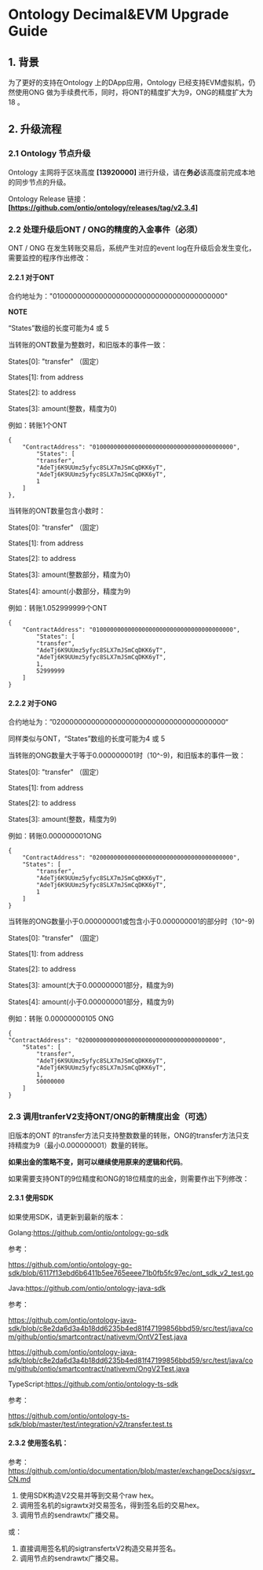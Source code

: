 # Ontology Decimal&EVM Upgrade Guide

## 1. 背景

为了更好的支持在Ontology 上的DApp应用，Ontology 已经支持EVM虚拟机，仍然使用ONG 做为手续费代币，同时，将ONT的精度扩大为9，ONG的精度扩大为18 。



## 2. 升级流程

### 2.1 Ontology 节点升级

Ontology 主网将于区块高度 **[13920000]** 进行升级，请在**务必**该高度前完成本地的同步节点的升级。

Ontology Release 链接：**[https://github.com/ontio/ontology/releases/tag/v2.3.4]**



### 2.2 处理升级后ONT / ONG的精度的入金事件（必须）

ONT / ONG 在发生转账交易后，系统产生对应的event log在升级后会发生变化，需要监控的程序作出修改：

#### 2.2.1 对于ONT

合约地址为："0100000000000000000000000000000000000000"

**NOTE**

“States”数组的长度可能为4 或 5

当转账的ONT数量为整数时，和旧版本的事件一致：

States[0]: "transfer" （固定）

States[1]: from address

States[2]: to address

States[3]: amount(整数，精度为0)

例如：转账1个ONT

```
{
    "ContractAddress": "0100000000000000000000000000000000000000",
        "States": [
        "transfer",
        "AdeTj6K9UUmz5yfyc8SLX7mJSmCqDKK6yT",
        "AdeTj6K9UUmz5yfyc8SLX7mJSmCqDKK6yT",
        1
    ]
},
```



当转账的ONT数量包含小数时：

States[0]: "transfer" （固定）

States[1]: from address

States[2]: to address

States[3]: amount(整数部分，精度为0)

States[4]: amount(小数部分，精度为9)

例如：转账1.052999999个ONT

```
{
    "ContractAddress": "0100000000000000000000000000000000000000",
        "States": [
        "transfer",
        "AdeTj6K9UUmz5yfyc8SLX7mJSmCqDKK6yT",
        "AdeTj6K9UUmz5yfyc8SLX7mJSmCqDKK6yT",
        1,
        52999999
    ]
}
```



#### 2.2.2 对于ONG

合约地址为：”0200000000000000000000000000000000000000“

同样类似与ONT，“States”数组的长度可能为4 或 5

当转账的ONG数量大于等于0.000000001时（10^-9)，和旧版本的事件一致：

States[0]: "transfer" （固定）

States[1]: from address

States[2]: to address

States[3]: amount(整数，精度为9)

例如：转账0.000000001ONG

```
{
    "ContractAddress": "0200000000000000000000000000000000000000",
    "States": [
        "transfer",
        "AdeTj6K9UUmz5yfyc8SLX7mJSmCqDKK6yT",
        "AdeTj6K9UUmz5yfyc8SLX7mJSmCqDKK6yT",
        1
    ]
}
```

当转账的ONG数量小于0.000000001或包含小于0.000000001的部分时（10^-9)

States[0]: "transfer" （固定）

States[1]: from address

States[2]: to address

States[3]: amount(大于0.000000001部分，精度为9)

States[4]: amount(小于0.000000001部分，精度为9)

例如：转账 0.00000000105 ONG

```
{
"ContractAddress": "0200000000000000000000000000000000000000",
    "States": [
        "transfer",
        "AdeTj6K9UUmz5yfyc8SLX7mJSmCqDKK6yT",
        "AdeTj6K9UUmz5yfyc8SLX7mJSmCqDKK6yT",
        1,
        50000000
    ]
}
```



### 2.3 调用tranferV2支持ONT/ONG的新精度出金（可选）

旧版本的ONT  的transfer方法只支持整数数量的转账，ONG的transfer方法只支持精度为9（最小0.000000001）数量的转账。

**如果出金的策略不变，则可以继续使用原来的逻辑和代码**。

如果需要支持ONT的9位精度和ONG的18位精度的出金，则需要作出下列修改：

#### 2.3.1 使用SDK

如果使用SDK，请更新到最新的版本：

Golang:https://github.com/ontio/ontology-go-sdk

参考：

https://github.com/ontio/ontology-go-sdk/blob/6117f13ebd6b6411b5ee765eeee71b0fb5fc97ec/ont_sdk_v2_test.go



Java:https://github.com/ontio/ontology-java-sdk

参考：

https://github.com/ontio/ontology-java-sdk/blob/c8e2da6d3a4b18dd6235b4ed81f47199856bbd59/src/test/java/com/github/ontio/smartcontract/nativevm/OntV2Test.java

https://github.com/ontio/ontology-java-sdk/blob/c8e2da6d3a4b18dd6235b4ed81f47199856bbd59/src/test/java/com/github/ontio/smartcontract/nativevm/OngV2Test.java



TypeScript:https://github.com/ontio/ontology-ts-sdk

参考：

https://github.com/ontio/ontology-ts-sdk/blob/master/test/integration/v2/transfer.test.ts



#### 2.3.2 使用签名机：

参考：https://github.com/ontio/documentation/blob/master/exchangeDocs/sigsvr_CN.md

1. 使用SDK构造V2交易并等到交易个raw hex。
2. 调用签名机的sigrawtx对交易签名，得到签名后的交易hex。
3. 调用节点的sendrawtx广播交易。

或：

1. 直接调用签名机的sigtransfertxV2构造交易并签名。
2. 调用节点的sendrawtx广播交易。